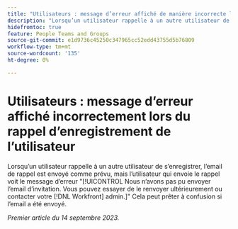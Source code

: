 ```yaml
---
title: "Utilisateurs : message d’erreur affiché de manière incorrecte lors du rappel d’enregistrement de l’utilisateur"
description: "Lorsqu’un utilisateur rappelle à un autre utilisateur de s’enregistrer, l’email de rappel est envoyé comme prévu, mais l’utilisateur qui envoie le rappel voit le message d’erreur. Nous n’avons pas pu envoyer l’email d’invitation. Vous pouvez essayer de le renvoyer ultérieurement ou contacter votre administrateur Workfront. Cela peut prêter à confusion si l’email a été envoyé."
hidefromtoc: true
feature: People Teams and Groups
source-git-commit: e1d9736c45250c347965cc52edd43755d5b76809
workflow-type: tm+mt
source-wordcount: '135'
ht-degree: 0%

---
```



# Utilisateurs : message d’erreur affiché incorrectement lors du rappel d’enregistrement de l’utilisateur

Lorsqu’un utilisateur rappelle à un autre utilisateur de s’enregistrer, l’email de rappel est envoyé comme prévu, mais l’utilisateur qui envoie le rappel voit le message d’erreur &quot;[!UICONTROL Nous n’avons pas pu envoyer l’email d’invitation. Vous pouvez essayer de le renvoyer ultérieurement ou contacter votre [!DNL Workfront] admin.]&quot; Cela peut prêter à confusion si l’email a été envoyé.

_Premier article du 14 septembre 2023._
